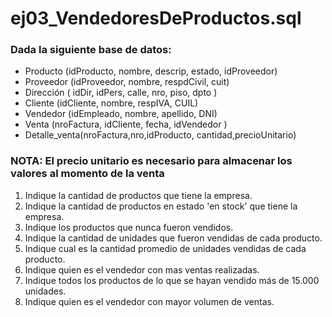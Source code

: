 # ej03_VendedoresDeProductos.sql

### Dada la siguiente base de datos:

- Producto (idProducto, nombre, descrip, estado, idProveedor)
- Proveedor (idProveedor, nombre, respdCivil, cuit)
- Dirección ( idDir, idPers, calle, nro, piso, dpto )
- Cliente (idCliente, nombre, respIVA, CUIL)
- Vendedor (idEmpleado, nombre, apellido, DNI)
- Venta (nroFactura, idCliente, fecha, idVendedor )
- Detalle_venta(nroFactura,nro,idProducto, cantidad,precioUnitario)

### NOTA: El precio unitario es necesario para almacenar los valores al momento de la venta

1. Indique la cantidad de productos que tiene la empresa.
2. Indique la cantidad de productos en estado 'en stock' que tiene la empresa.
3. Indique los productos que nunca fueron vendidos.
4. Indique la cantidad de unidades que fueron vendidas de cada producto.
5. Indique cual es la cantidad promedio de unidades vendidas de cada producto.
6. Indique quien es el vendedor con mas ventas realizadas.
7. Indique todos los productos de lo que se hayan vendido más de 15.000 unidades.
8. Indique quien es el vendedor con mayor volumen de ventas.

